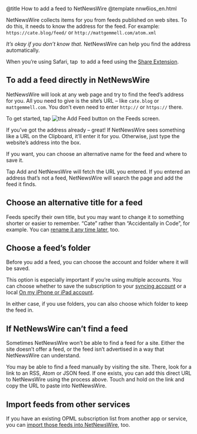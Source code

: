 @title How to add a feed to NetNewsWire
@template nnw6ios_en.html


NetNewsWire collects items for you from feeds published on web sites. To do this, it needs to know the address for the feed. For example: `https://cate.blog/feed/` or `http://mattgemmell.com/atom.xml`

*It’s okay if you don’t know that.* NetNewsWire can help you find the address automatically.

When you’re using Safari, tap <img src="../../../images/ios-icon-share.png" alt="" class="ios-inline-button-large" /> to add a feed using the [Share Extension](share-extension).



To add a feed directly in NetNewsWire
-------------------------------------

NetNewsWire will look at any web page and try to find the feed’s address for you. All you need to give is the site’s URL – like `cate.blog` or `mattgemmell.com`. You don’t even need to enter `http://` or `https://` there.

To get started, tap <img src="../../../images/ios-icon-add_feed.png" alt="the Add Feed button" class="ios-inline-button" /> on the Feeds screen.

If you’ve got the address already – great! If NetNewsWire sees something like a URL on the Clipboard, it’ll enter it for you. Otherwise, just type the website’s address into the box.

If you want, you can choose an alternative name for the feed and where to save it.

Tap Add and NetNewsWire will fetch the URL you entered. If you entered an address that’s not a feed, NetNewsWire will search the page and add the feed it finds.



Choose an alternative title for a feed
--------------------------------------

Feeds specify their own title, but you may want to change it to something shorter or easier to remember. “Cate” rather than “Accidentally in Code”, for example. You can [rename it any time later](renaming-feeds), too.



Choose a feed’s folder
----------------------

Before you add a feed, you can choose the account and folder where it will be saved. 

This option is especially important if you’re using multiple accounts. You can choose whether to save the subscription to your [syncing account](syncing-accounts) or a local [On my iPhone or iPad account](on-my-ios-device-account).

In either case, if you use folders, you can also choose which folder to keep the feed in.



If NetNewsWire can’t find a feed
--------------------------------

Sometimes NetNewsWire won’t be able to find a feed for a site. Either the site doesn’t offer a feed, or the feed isn’t advertised in a way that NetNewsWire can understand.

You may be able to find a feed manually by visiting the site. There, look for a link to an RSS, Atom or JSON feed. If one exists, you can add this direct URL to NetNewsWire using the process above. Touch and hold on the link and copy the URL to paste into NetNewsWire.



Import feeds from other services
--------------------------------

If you have an existing OPML subscription list from another app or service, you can [import those feeds into NetNewsWire](import-opml), too.
